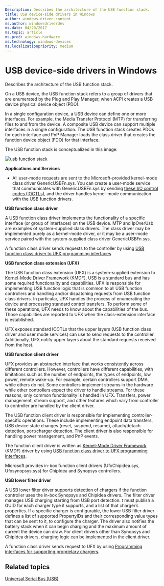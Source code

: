 ```yaml
---
Description: Describes the architecture of the USB function stack.
title: USB device-side drivers in Windows
author: windows-driver-content
ms.author: windowsdriverdev
ms.date: 04/20/2017
ms.topic: article
ms.prod: windows-hardware
ms.technology: windows-devices
ms.localizationpriority: medium
---
```


# USB device-side drivers in Windows


Describes the architecture of the USB function stack.




On a USB device, the USB function stack refers to a group of drivers that are enumerated by the Plug and Play Manager, when ACPI creates a USB device physical device object (PDO).

In a single configuration device, a USB device can define one or more interfaces. For example, the Media Transfer Protocol (MTP) for transferring files to and from the device. A composite USB device can support multiple interfaces in a single configuration. The USB function stack creates PDOs for each interface and PnP Manager loads the class driver that creates the function device object (FDO) for that interface.

The USB function stack is conceptualized in this image:

![usb function stack](images/usb-fn.png)

**Applications and Services**

-   All user-mode requests are sent to the Microsoft-provided kernel-mode class driver GenericUSBFn.sys. You can create a user-mode service that communicates with GenericUSBFn.sys by sending [these I/O control codes (IOCTLs)](https://msdn.microsoft.com/library/windows/hardware/mt188014), and the driver handles kernel-mode communication with the USB function drivers.

**USB function class driver**

A USB function class driver implements the functionality of a specific interface (or group of interfaces) on the USB device. MTP and IpOverUsb are examples of system-supplied class drivers. The class driver may be implemented purely as a kernel-mode driver, or it may be a user-mode service paired with the system-supplied class driver GenericUSBFn.sys.

A function class driver sends requests to the controller by using [USB function class driver to UFX programming interfaces](https://msdn.microsoft.com/library/windows/hardware/mt188008).

**USB function class extension (UFX)**

The USB function class extension (UFX) is a system-supplied extension to [Kernel-Mode Driver Framework](https://msdn.microsoft.com/library/windows/hardware/ff551869) (KMDF). USB is a standard bus and has some required functionality and capabilities. UFX is responsible for implementing USB function logic that is common to all USB function controllers and handling and/or dispatching requests from USB function class drivers. In particular, UFX handles the process of enumerating the device and processing standard control transfers. To perform some of these operations, UFX needs to know about the capabilities of the bus. Those capabilities are reported to UFX when the class-extension interface is established.

UFX exposes standard IOCTLs that the upper layers (USB function class driver and user mode services) can use to send requests to the controller. Additionally, UFX notify upper layers about the standard requests received from the host.

**USB function client driver**

UFX provides an abstracted interface that works consistently across different controllers. However, controllers have different capabilities, with limitations such as the number of endpoints, the types of endpoints, low power, remote wake-up. For example, certain controllers support DMA, while others do not. Some controllers implement streams in the hardware while other controllers expect the driver to handle streams. For these reasons, only common functionality is handled in UFX. Transfers, power management, stream support, and other features which vary from controller to controller are handled by the client driver.

The USB function client driver is responsible for implementing controller-specific operations. These include implementing endpoint data transfers, USB device state changes (reset, suspend, resume), attach/detach detection, port/charger detection. The client driver is also responsible for handling power management, and PnP events.

The function client driver is written as [Kernel-Mode Driver Framework](https://msdn.microsoft.com/library/windows/hardware/ff551869) (KMDF) driver by using [USB function class driver to UFX programming interfaces](https://msdn.microsoft.com/library/windows/hardware/mt188008).

Microsoft provides in-box function client drivers (UfxChipidea.sys, Ufxsynopsys.sys) for ChipIdea and Synopsys controllers.

**USB lower filter driver**

A USB lower filter driver supports detection of chargers if the function controller uses the in-box Synopsys and ChipIdea drivers. The filter driver manages USB charging starting from USB port detection. t must publish a GUID for each charger type it supports, and a list of that charger’s properties. If a specific charger is configurable, the lower USB filter driver defines a list of supported PropertyIDs and their corresponding value types that can be sent to it, to configure the charger. The driver also notifies the battery stack when it can begin charging and the maximum amount of current the device can draw. For client drivers other than Synopsys and ChipIdea drivers, charging logic can be implemented in the client driver.

A function class driver sends request to UFX by using [Programming interfaces for supporting proprietary chargers](https://msdn.microsoft.com/library/windows/hardware/mt188012).

## Related topics
[Universal Serial Bus (USB)](https://msdn.microsoft.com/library/windows/hardware/ff538930)  




